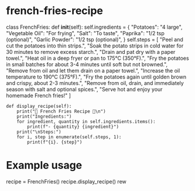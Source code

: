# french-fries-recipe
class FrenchFries:
    def __init__(self):
        self.ingredients = {
            "Potatoes": "4 large",
            "Vegetable Oil": "For frying",
            "Salt": "To taste",
            "Paprika": "1/2 tsp (optional)",
            "Garlic Powder": "1/2 tsp (optional)",
        }
        self.steps = [
            "Peel and cut the potatoes into thin strips.",
            "Soak the potato strips in cold water for 30 minutes to remove excess starch.",
            "Drain and pat dry with a paper towel.",
            "Heat oil in a deep fryer or pan to 175°C (350°F).",
            "Fry the potatoes in small batches for about 3-4 minutes until soft but not browned.",
            "Remove from oil and let them drain on a paper towel.",
            "Increase the oil temperature to 190°C (375°F).",
            "Fry the potatoes again until golden brown and crispy, about 2-3 minutes.",
            "Remove from oil, drain, and immediately season with salt and optional spices.",
            "Serve hot and enjoy your homemade French fries!"
        ]
    
    def display_recipe(self):
        print("🍟 French Fries Recipe 🍟\n")
        print("Ingredients:")
        for ingredient, quantity in self.ingredients.items():
            print(f"- {quantity} {ingredient}")
        print("\nSteps:")
        for i, step in enumerate(self.steps, 1):
            print(f"{i}. {step}")

# Example usage
recipe = FrenchFries()
recipe.display_recipe()
rew
